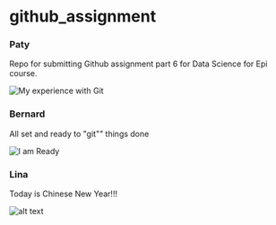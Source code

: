 # github_assignment

### Paty
Repo for submitting Github assignment part 6 for Data Science for Epi course. 

![My experience with Git](https://media.tenor.com/WOipwtzH21IAAAAi/i-got-this-i-can-do-it.gif)

### Bernard
All set and ready to "git"" things done 

![I am Ready](https://media1.tenor.com/m/oGNAlTqpMvYAAAAC/lets-do-this.gif)


### Lina
Today is Chinese New Year!!!

![alt text](https://media.tenor.com/Q-x-tQAopr0AAAAM/happy-chinese-new-year-chinese-new-year.gif)

